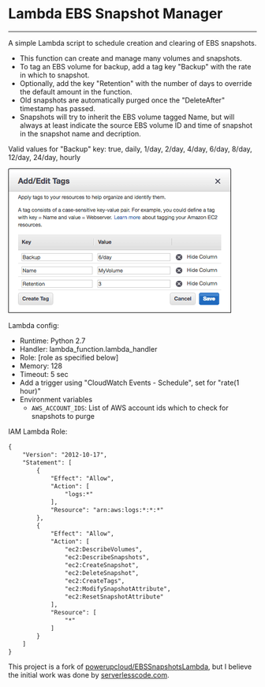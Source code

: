 # Lambda EBS Snapshot Manager
---
A simple Lambda script to schedule creation and clearing of EBS snapshots.

- This function can create and manage many volumes and snapshots.
- To tag an EBS volume for backup, add a tag key "Backup" with the rate in which to snapshot.
- Optionally, add the key "Retention" with the number of days to override the default amount in the function.
- Old snapshots are automatically purged once the "DeleteAfter" timestamp has passed.
- Snapshots will try to inherit the EBS volume tagged Name, but will always at least indicate the source EBS volume ID and time of snapshot in the snapshot name and decription.

Valid values for "Backup" key: true, daily, 1/day, 2/day, 4/day, 6/day, 8/day, 12/day, 24/day, hourly

![EBS Volume tagging example](/example-tagged-volume.png)

Lambda config:
- Runtime: Python 2.7
- Handler: lambda_function.lambda_handler
- Role: [role as specified below]
- Memory: 128
- Timeout: 5 sec
- Add a trigger using "CloudWatch Events - Schedule", set for "rate(1 hour)"
- Environment variables
  - `AWS_ACCOUNT_IDS`: List of AWS account ids which to check for snapshots to purge

IAM Lambda Role:
```
{
    "Version": "2012-10-17",
    "Statement": [
        {
            "Effect": "Allow",
            "Action": [
                "logs:*"
            ],
            "Resource": "arn:aws:logs:*:*:*"
        },
        {
            "Effect": "Allow",
            "Action": [
                "ec2:DescribeVolumes",
                "ec2:DescribeSnapshots",
                "ec2:CreateSnapshot",
                "ec2:DeleteSnapshot",
                "ec2:CreateTags",
                "ec2:ModifySnapshotAttribute",
                "ec2:ResetSnapshotAttribute"
            ],
            "Resource": [
                "*"
            ]
        }
    ]
}
```

This project is a fork of [powerupcloud/EBSSnapshotsLambda](https://github.com/powerupcloud/EBSSnapshotsLambda), but I believe the initial work was done by [serverlesscode.com](https://serverlesscode.com/post/lambda-schedule-ebs-snapshot-backups/).

